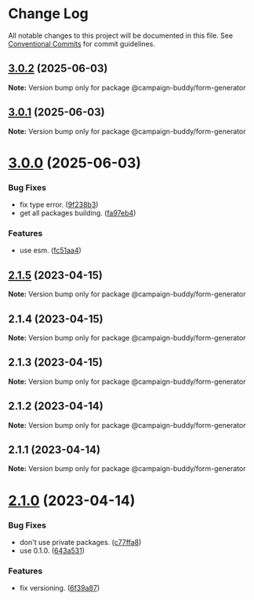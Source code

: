 # Change Log

All notable changes to this project will be documented in this file.
See [Conventional Commits](https://conventionalcommits.org) for commit guidelines.

## [3.0.2](https://github.com/Campaign-Buddy/campaign-buddy-packages/compare/v3.0.1...v3.0.2) (2025-06-03)

**Note:** Version bump only for package @campaign-buddy/form-generator

## [3.0.1](https://github.com/Campaign-Buddy/campaign-buddy-packages/compare/v3.0.0...v3.0.1) (2025-06-03)

**Note:** Version bump only for package @campaign-buddy/form-generator

# [3.0.0](https://github.com/Campaign-Buddy/campaign-buddy-packages/compare/v2.1.5...v3.0.0) (2025-06-03)

### Bug Fixes

- fix type error. ([9f238b3](https://github.com/Campaign-Buddy/campaign-buddy-packages/commit/9f238b3e470ca4c0b5797f3f1fd6a538eeee1cfe))
- get all packages building. ([fa97eb4](https://github.com/Campaign-Buddy/campaign-buddy-packages/commit/fa97eb46c6d90a32344c224082646b067049761f))

### Features

- use esm. ([fc51aa4](https://github.com/Campaign-Buddy/campaign-buddy-packages/commit/fc51aa47a266d1f766a4a7ad125b1643d1b9893c))

## [2.1.5](https://github.com/Campaign-Buddy/campaign-buddy-packages/compare/v2.1.4...v2.1.5) (2023-04-15)

**Note:** Version bump only for package @campaign-buddy/form-generator

## 2.1.4 (2023-04-15)

**Note:** Version bump only for package @campaign-buddy/form-generator

## 2.1.3 (2023-04-15)

**Note:** Version bump only for package @campaign-buddy/form-generator

## 2.1.2 (2023-04-14)

**Note:** Version bump only for package @campaign-buddy/form-generator

## 2.1.1 (2023-04-14)

**Note:** Version bump only for package @campaign-buddy/form-generator

# [2.1.0](https://github.com/Campaign-Buddy/campaign-buddy-packages/compare/v0.1.0...v2.1.0) (2023-04-14)

### Bug Fixes

- don't use private packages. ([c77ffa8](https://github.com/Campaign-Buddy/campaign-buddy-packages/commit/c77ffa86af7fd5a96338f2a9793572b94844d8af))
- use 0.1.0. ([643a531](https://github.com/Campaign-Buddy/campaign-buddy-packages/commit/643a53115d365fc4523a22e018a8db0c009510be))

### Features

- fix versioning. ([6f39a87](https://github.com/Campaign-Buddy/campaign-buddy-packages/commit/6f39a87b85365175f175e177d4f4ca3edd20b2e8))
